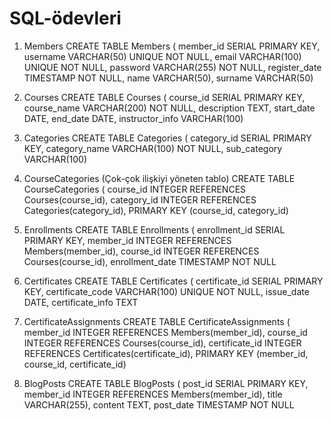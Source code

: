 # SQL-ödevleri
1. Members
CREATE TABLE Members (
    member_id SERIAL PRIMARY KEY,
    username VARCHAR(50) UNIQUE NOT NULL,
    email VARCHAR(100) UNIQUE NOT NULL,
    password VARCHAR(255) NOT NULL,
    register_date TIMESTAMP NOT NULL,
    name VARCHAR(50),
    surname VARCHAR(50)


2. Courses
CREATE TABLE Courses (
    course_id SERIAL PRIMARY KEY,
    course_name VARCHAR(200) NOT NULL,
    description TEXT,
    start_date DATE,
    end_date DATE,
    instructor_info VARCHAR(100)

3. Categories
CREATE TABLE Categories (
    category_id SERIAL PRIMARY KEY,
    category_name VARCHAR(100) NOT NULL,
    sub_category VARCHAR(100)


4. CourseCategories (Çok-çok ilişkiyi yöneten tablo)
CREATE TABLE CourseCategories (
    course_id INTEGER REFERENCES Courses(course_id),
    category_id INTEGER REFERENCES Categories(category_id),
    PRIMARY KEY (course_id, category_id)


5. Enrollments
CREATE TABLE Enrollments (
    enrollment_id SERIAL PRIMARY KEY,
    member_id INTEGER REFERENCES Members(member_id),
    course_id INTEGER REFERENCES Courses(course_id),
    enrollment_date TIMESTAMP NOT NULL

6. Certificates
CREATE TABLE Certificates (
    certificate_id SERIAL PRIMARY KEY,
    certificate_code VARCHAR(100) UNIQUE NOT NULL,
    issue_date DATE,
    certificate_info TEXT


7. CertificateAssignments
CREATE TABLE CertificateAssignments (
    member_id INTEGER REFERENCES Members(member_id),
    course_id INTEGER REFERENCES Courses(course_id),
    certificate_id INTEGER REFERENCES Certificates(certificate_id),
    PRIMARY KEY (member_id, course_id, certificate_id)

8. BlogPosts
CREATE TABLE BlogPosts (
    post_id SERIAL PRIMARY KEY,
    member_id INTEGER REFERENCES Members(member_id),
    title VARCHAR(255),
    content TEXT,
    post_date TIMESTAMP NOT NULL







